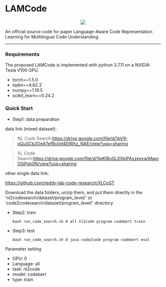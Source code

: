 # LAMCode

<p align="center">   
    <a href="https://pytorch.org/" alt="PyTorch">
      <img src="https://img.shields.io/badge/PyTorch-%23EE4C2C.svg?e&logo=PyTorch&logoColor=white" /></a>
<p/>



An official source code for paper Language-Aware Code Representation Learning for Multilingual Code Understanding.

-------------

### Requirements

The proposed LAMCode is implemented with python 3.7.11 on a NVIDIA Tesla V100 GPU. 


- torch==1.5.0
- tqdm==4.62.2
- numpy==1.19.5
- scikit_learn==0.24.2



### Quick Start

- Step1: data preparation 

data link (mixed dataset):
> NL Code Search:https://drive.google.com/file/d/1pV9-qQuSCk2OeA7efBuVd4EIRIhz_NAE/view?usp=sharing


> XL Code Search:https://drive.google.com/file/d/1lqKIBoSLXXkIPAxzexvw9AwoD0jPsk0N/view?usp=sharing

other single data link:

https://github.com/reddy-lab-code-research/XLCoST

Download the data folders, unzip them, and put them directly in the 'nl2codesearch/dataset/program_level/' or 'code2codesearch/dataset/program_level/' directory.

- Step2: train

  ```
  bash run_code_search.sh 0 all nl2code program codebert train
  ```

- Step3: test
  
  ```
  bash run_code_search.sh 0 java code2code program codebert eval
  ```


Parameter setting

- GPU: 0
- Language: all
- task: nl2code
- model: codebert
- type: train
